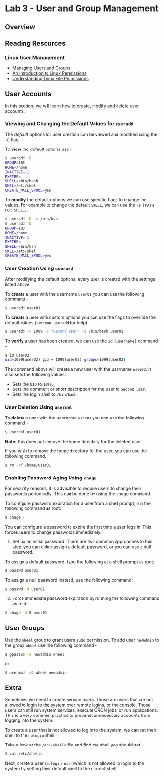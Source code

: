 # Lab 3 - User and Group Management

## Overview

## Reading Resources

### Linux User Management

* [Managing Users and Groups](https://docs.fedoraproject.org/en-US/fedora/rawhide/system-administrators-guide/basic-system-configuration/Managing_Users_and_Groups/#)
* [An Introduction to Linux Permissions](https://www.digitalocean.com/community/tutorials/an-introduction-to-linux-permissions)
* [Understanding Linux File Permissions](https://www.linux.com/tutorials/understanding-linux-file-permissions/)


## User Accounts

In this section, we will learn how to create, modify and delete user accounts.

### Viewing and Changing the Default Values for `useradd`

The *default* options for user creation can be viewed and modified using the `-D` flag.

To **view** the default options use -

```bash
$ useradd -D
GROUP=100
HOME=/home
INACTIVE=-1
EXPIRE=
SHELL=/bin/bash
SKEL=/etc/skel
CREATE_MAIL_SPOOL=yes
```

To **modify** the default options we can use specific flags to change the values. For example to change the default `SHELL`, we can use the `-s [PATH FOR SHELL]`.

```bash
$ useradd -D -s /bin/ksh
$ useradd -D
GROUP=100
HOME=/home
INACTIVE=-1
EXPIRE=
SHELL=/bin/ksh
SKEL=/etc/skel
CREATE_MAIL_SPOOL=yes
```

### User Creation Using `useradd`


After modifying the default options, every user is created with the settings listed above. 

To **create** a user with the username `user01` you can use the following command -

```bash
$ useradd user01
```

To **create** a user with custom options you can use the flags to override the default values (see `man useradd` for help).

```bash
$ useradd -u 1099 -c "Second user" -s /bin/bash user02
```

To **verify** a user has been created, we can use the `id [username]` command -

```bash
$ id user02
uid=1099(user02) gid = 1099(user02) groups=1099(user02)
```

The command above will create a new user with the username `user02`. It also sets the following values:

* Sets the `UID` to `1099`.
* Sets the comment or short description for the user to `Second user`.
* Sets the login shell to `/bin/bash`.

### User Deletion Using `userdel`

To **delete** a user with the username `user01` you can use the following command -

```bash
$ userdel user01
```

**Note:** this does not remove the home directory for the deleted user.

If you wish to remove the home directory for the user, you can use the following command.

```bash
$ rm -rf /home/user01
```

### Enabling Password Aging Using `chage`

For security reasons, it is advisable to require users to change their passwords periodically. This can be done by using the chage command.

To configure password expiration for a user from a shell prompt, run the following command as root:

```bash
$ chage -
```

You can configure a password to expire the first time a user logs in. This forces users to change passwords immediately.

1. Set up an initial password. There are two common approaches to this step: you can either assign a default password, or you can use a null password.

To assign a default password, type the following at a shell prompt as root:

```bash
$ passwd user01
```

To assign a null password instead, use the following command:

```bash
$ passwd -d user01
```

2. Force immediate password expiration by running the following command as root:

```bash
$ chage -d 0 user01
```

## User Groups

Use the `wheel` group to grant users `sudo` permission. To add user `newadmin` to the group `wheel` use the following command - 

```bash
$ gpasswd -a newadmin wheel
```

or 

```bash
$ usermod -aG wheel newadmin
```

## Extra

Sometimes we need to create *service users*. Those are users that are not allowed to login to the system over remote logins, or the console. Those users can still run system services, execute CRON jobs, or run applications. This is a very common practice to prevenet unnecessary accounts from logging into the system.

To create a user that is not allowed to log in to the system, we can set their shell to the `nologin` shell.

Take a look at the `/etc/shells` file and find the shell you should set.

```bash
$ cat /etc/shells
```

Next, create a user (`nologin-user`)which is not allowed to login to the system by setting their default shell to the correct shell.